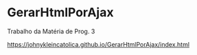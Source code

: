 # GerarHtmlPorAjax
Trabalho da Matéria de Prog. 3

https://johnykleincatolica.github.io/GerarHtmlPorAjax/index.html
